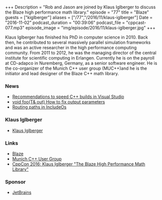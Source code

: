+++
Description = "Rob and Jason are joined by Klaus Iglberger to discuss the Blaze high performance math library."
episode = "77"
title = "Blaze"
guests = ["kiglberger"]
aliases = ["/77","/2016/11/klaus-iglberger"]
Date = "2016-11-02"
podcast_duration = "00:39:06"
podcast_file = "cppcast-077.mp3"
episode_image = "img/episode/2016/11/klaus-iglberger.jpg"
+++

Klaus Iglberger has finished his PhD in computer science in 2010. Back then, he contributed to several massively parallel simulation frameworks and was an active researcher in the high performance computing community. From 2011 to 2012, he was the managing director of the central institute for scientific computing in Erlangen. Currently he is on the payroll at CD-adapco in Nuremberg, Germany, as a senior software engineer. He is the co-organizer of the Munich C++ user group (MUC++)and he is the initiator and lead designer of the Blaze C++ math library.

### News ###

 - [Recommendations to speed C++ builds in Visual Studio](https://blogs.msdn.microsoft.com/vcblog/2016/10/26/recommendations-to-speed-c-builds-in-visual-studio/)
 - [void foo(T& out) How to fix output parameters](https://foonathan.github.io/blog/2016/10/26/output-parameter.html)
 - [Routing paths in IncludeOs](http://blog.includeos.org/2016/10/28/routing-paths-in-includeos)
 
### Klaus Iglberger ###

 - [Klaus Iglberger](http://www.meetingcpp.com/index.php/sv14/items/10.html)
 
### Links ###

 - [Blaze](https://bitbucket.org/blaze-lib/blaze)
 - [Munich C++ User Group](http://www.meetup.com/MUCplusplus/)
 - [CppCon 2016: Klaus Iglberger "The Blaze High Performance Math Library"](https://www.youtube.com/watch?v=w-Y22KrMgFE)
 
### Sponsor ###

- [JetBrains](https://www.jetbrains.com/cpp/?utm_source=cppcast&utm_medium=podcast&utm_content=cppcast-podcast&utm_campaign=cpp)

